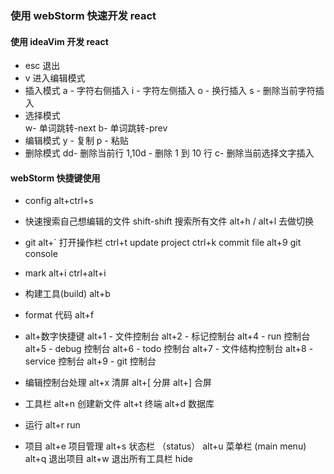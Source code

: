 ### 使用 webStorm 快速开发 react

#### 使用 ideaVim 开发 react

- esc 退出
- v 进入编辑模式
- 插入模式
  a - 字符右侧插入
  i - 字符左侧插入
  o - 换行插入
  s - 删除当前字符插入
- 选择模式  
  w- 单词跳转-next
  b- 单词跳转-prev
- 编辑模式
  y - 复制
  p - 粘贴
- 删除模式
  dd- 删除当前行
  1,10d - 删除 1 到 10 行
  c- 删除当前选择文字插入

#### webStorm 快捷键使用

- config
  alt+ctrl+s

- 快速搜索自己想编辑的文件
  shift-shift 搜索所有文件
  alt+h / alt+l 去做切换

- git
  alt+` 打开操作栏
  ctrl+t update project
  ctrl+k commit file
  alt+9 git console

- mark 
  alt+i
  ctrl+alt+i

- 构建工具(build)
  alt+b

- format 代码
  alt+f

- alt+数字快捷键
  alt+1 - 文件控制台
  alt+2 - 标记控制台
  alt+4 - run 控制台
  alt+5 - debug 控制台
  alt+6 - todo 控制台
  alt+7 - 文件结构控制台
  alt+8 - service 控制台
  alt+9 - git 控制台

- 编辑控制台处理
  alt+x 清屏
  alt+[ 分屏
  alt+] 合屏

- 工具栏
  alt+n 创建新文件
  alt+t 终端
  alt+d 数据库

- 运行
  alt+r run

- 项目
  alt+e 项目管理
  alt+s 状态栏 （status）
  alt+u 菜单栏 (main menu)
  alt+q 退出项目
  alt+w 退出所有工具栏 hide
